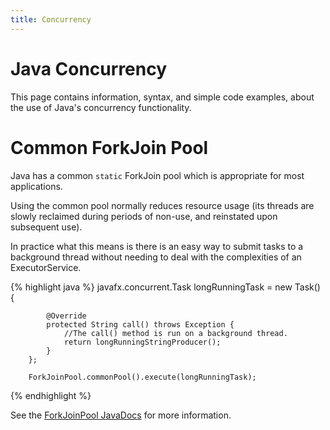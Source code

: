 ```yaml
---
title: Concurrency
---
```


# Java Concurrency

This page contains information, syntax, and simple code examples, about the use of Java's concurrency functionality.

# Common ForkJoin Pool

Java has a common `static` ForkJoin pool which is appropriate for most applications.

Using the common pool normally reduces resource usage (its threads are slowly reclaimed during periods of non-use, and reinstated upon subsequent use).

In practice what this means is there is an easy way to submit tasks to a background thread without needing to deal with the complexities of an ExecutorService.

{% highlight java %}
    	javafx.concurrent.Task<String> longRunningTask = new Task<String>() {

			@Override
			protected String call() throws Exception {
                //The call() method is run on a background thread.
				return longRunningStringProducer();
			}
		};
		
		ForkJoinPool.commonPool().execute(longRunningTask);
{% endhighlight %}

See the [ForkJoinPool JavaDocs](https://docs.oracle.com/javase/8/docs/api/java/util/concurrent/ForkJoinPool.html) for more information.
